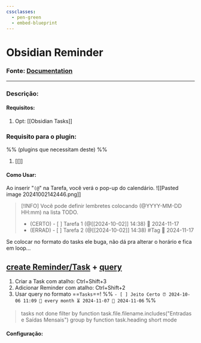 ```yaml
---
cssclasses:
  - pen-green
  - embed-blueprint
---
```

# Obsidian Reminder
### Fonte: [Documentation](https://uphy.github.io/obsidian-reminder/guide/)

---
### Descrição: 


#### Requisitos:

1. Opt: [[Obsidian Tasks]]
### Requisito para o plugin: 
%% (plugins que necessitam deste) %%

1. [[]]

#### Como Usar:

Ao inserir "`(@`" na Tarefa, você verá o pop-up do calendário.
![[Pasted image 20241002142446.png]]

> [!INFO]
> Você pode definir lembretes colocando (@YYYY-MM-DD HH:mm) na lista TODO.
> - (CERTO) - [ ] Tarefa 1 (@[[2024-10-02]] 14:38) 📅 2024-11-17
> - (ERRAD) - [ ] Tarefa 2 (@[[2024-10-02]] 14:38) #Tag 📅 2024-11-17

Se colocar no formato do tasks ele buga, não dá pra alterar o horário e fica em loop...

## [create Reminder/Task](https://obsidian.rocks/creating-a-today-view-in-obsidian/) + [query](https://publish.obsidian.md/tasks/Queries/Grouping)
1. Criar a Task com atalho: Ctrl+Shift+3
2. Adicionar Reminder com atalho: Ctrl+Shift+2
3. Usar query no formato ==`Tasks`==!
%% `- [ ] Jeito Certo ⏰ 2024-10-06 11:09 🔁 every month ⏳ 2024-11-07 📅 2024-11-06` %%

> tasks
> not done
> filter by function task.file.filename.includes("Entradas e Saídas Mensais")
> group by function task.heading
> short mode


#### Configuração:

